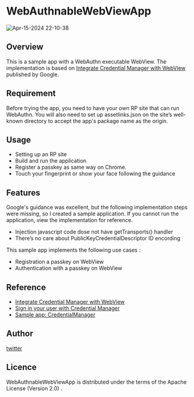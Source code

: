 







# WebAuthnableWebViewApp

![Apr-15-2024 22-10-38](https://github.com/nob3rise/WebauthnableWebVewApp/assets/22928833/37b7dcb1-25a5-4837-b71e-4d29b36e5786)

## Overview

This is a sample app with a WebAuthn executable WebView. The implementation is based on [Integrate Credential Manager with WebView](https://developer.android.com/training/sign-in/credential-manager-webview) published by Google.

## Requirement

Before trying the app, you need to have your own RP site that can run WebAuthn. You will also need to set up assetlinks.json on the site’s well-known directory to accept the app's package name as the origin.

## Usage

* Setting up an RP site
* Build and run the application
* Register a passkey as same way on Chrome.
* Touch your fingerprint or show your face following the guidance

## Features

Google's guidance was excellent, but the following implementation steps were missing, so I created a sample application. If you cannot run the application, view the implementation for reference.

- Injection javascript code dose not have getTransports() handler 
- There’s  no care  about PublicKeyCredentialDescriptor ID encording

This sample app implements the following use cases :
- Registration a passkey on WebView
- Authentication with a passkey on WebView

## Reference

- [Integrate Credential Manager with WebView](https://developer.android.com/training/sign-in/credential-manager-webview) 
- [Sign in your user with Credential Manager](https://developer.android.com/training/sign-in/passkeys)
- [Sample app: CredentialManager](https://github.com/android/identity-samples/tree/main/CredentialManager)

## Author

[twitter](https://twitter.com/noby111)

## Licence

WebAuthnableWebViewApp is distributed under the terms of the Apache License (Version 2.0) . 
